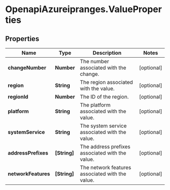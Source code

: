 # OpenapiAzureipranges.ValueProperties

## Properties

Name | Type | Description | Notes
------------ | ------------- | ------------- | -------------
**changeNumber** | **Number** | The number associated with the change. | [optional] 
**region** | **String** | The region associated with the value. | [optional] 
**regionId** | **Number** | The ID of the region. | [optional] 
**platform** | **String** | The platform associated with the value. | [optional] 
**systemService** | **String** | The system service associated with the value. | [optional] 
**addressPrefixes** | **[String]** | The address prefixes associated with the value. | [optional] 
**networkFeatures** | **[String]** | The network features associated with the value. | [optional] 


